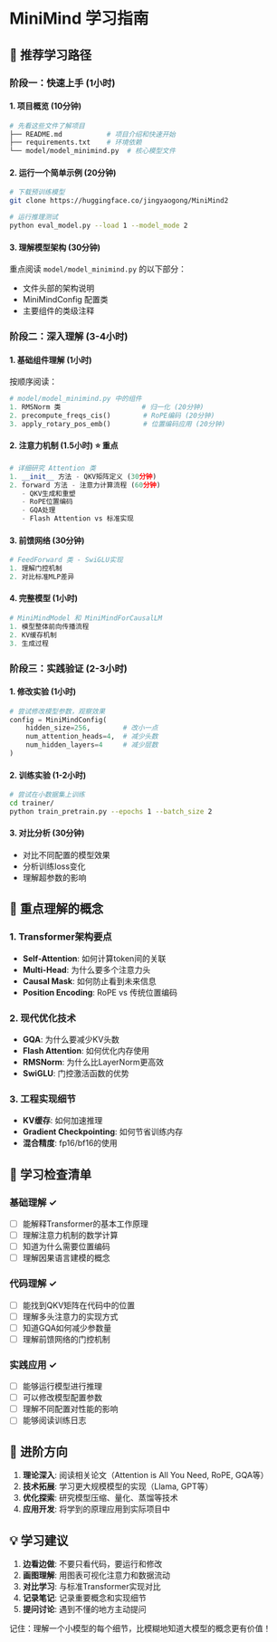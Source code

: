 # MiniMind 学习指南

## 📖 推荐学习路径

### 阶段一：快速上手 (1小时)

#### 1. 项目概览 (10分钟)
```bash
# 先看这些文件了解项目
├── README.md           # 项目介绍和快速开始
├── requirements.txt    # 环境依赖
└── model/model_minimind.py  # 核心模型文件
```

#### 2. 运行一个简单示例 (20分钟)
```bash
# 下载预训练模型
git clone https://huggingface.co/jingyaogong/MiniMind2

# 运行推理测试
python eval_model.py --load 1 --model_mode 2
```

#### 3. 理解模型架构 (30分钟)
重点阅读 `model/model_minimind.py` 的以下部分：
- 文件头部的架构说明
- MiniMindConfig 配置类
- 主要组件的类级注释

### 阶段二：深入理解 (3-4小时)

#### 1. 基础组件理解 (1小时)
按顺序阅读：
```python
# model/model_minimind.py 中的组件
1. RMSNorm 类                    # 归一化 (20分钟)
2. precompute_freqs_cis()        # RoPE编码 (20分钟)  
3. apply_rotary_pos_emb()        # 位置编码应用 (20分钟)
```

#### 2. 注意力机制 (1.5小时) ⭐ 重点
```python
# 详细研究 Attention 类
1. __init__ 方法 - QKV矩阵定义 (30分钟)
2. forward 方法 - 注意力计算流程 (60分钟)
   - QKV生成和重塑
   - RoPE位置编码
   - GQA处理
   - Flash Attention vs 标准实现
```

#### 3. 前馈网络 (30分钟)
```python
# FeedForward 类 - SwiGLU实现
1. 理解门控机制
2. 对比标准MLP差异
```

#### 4. 完整模型 (1小时)
```python
# MiniMindModel 和 MiniMindForCausalLM
1. 模型整体前向传播流程
2. KV缓存机制
3. 生成过程
```

### 阶段三：实践验证 (2-3小时)

#### 1. 修改实验 (1小时)
```python
# 尝试修改模型参数，观察效果
config = MiniMindConfig(
    hidden_size=256,        # 改小一点
    num_attention_heads=4,  # 减少头数
    num_hidden_layers=4     # 减少层数
)
```

#### 2. 训练实验 (1-2小时)
```bash
# 尝试在小数据集上训练
cd trainer/
python train_pretrain.py --epochs 1 --batch_size 2
```

#### 3. 对比分析 (30分钟)
- 对比不同配置的模型效果
- 分析训练loss变化
- 理解超参数的影响

## 🎯 重点理解的概念

### 1. Transformer架构要点
- **Self-Attention**: 如何计算token间的关联
- **Multi-Head**: 为什么要多个注意力头
- **Causal Mask**: 如何防止看到未来信息
- **Position Encoding**: RoPE vs 传统位置编码

### 2. 现代优化技术
- **GQA**: 为什么要减少KV头数
- **Flash Attention**: 如何优化内存使用
- **RMSNorm**: 为什么比LayerNorm更高效
- **SwiGLU**: 门控激活函数的优势

### 3. 工程实现细节
- **KV缓存**: 如何加速推理
- **Gradient Checkpointing**: 如何节省训练内存
- **混合精度**: fp16/bf16的使用

## 📝 学习检查清单

### 基础理解 ✓
- [ ] 能解释Transformer的基本工作原理
- [ ] 理解注意力机制的数学计算
- [ ] 知道为什么需要位置编码
- [ ] 理解因果语言建模的概念

### 代码理解 ✓  
- [ ] 能找到QKV矩阵在代码中的位置
- [ ] 理解多头注意力的实现方式
- [ ] 知道GQA如何减少参数量
- [ ] 理解前馈网络的门控机制

### 实践应用 ✓
- [ ] 能够运行模型进行推理
- [ ] 可以修改模型配置参数
- [ ] 理解不同配置对性能的影响
- [ ] 能够阅读训练日志

## 🚀 进阶方向

1. **理论深入**: 阅读相关论文（Attention is All You Need, RoPE, GQA等）
2. **技术拓展**: 学习更大规模模型的实现（Llama, GPT等）
3. **优化探索**: 研究模型压缩、量化、蒸馏等技术
4. **应用开发**: 将学到的原理应用到实际项目中

## 💡 学习建议

1. **边看边做**: 不要只看代码，要运行和修改
2. **画图理解**: 用图表可视化注意力和数据流动
3. **对比学习**: 与标准Transformer实现对比
4. **记录笔记**: 记录重要概念和实现细节
5. **提问讨论**: 遇到不懂的地方主动提问

记住：理解一个小模型的每个细节，比模糊地知道大模型的概念更有价值！